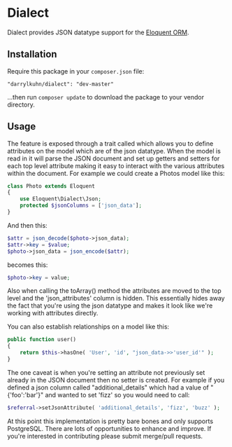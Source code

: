 # Dialect

Dialect provides JSON datatype support for the [Eloquent ORM](http://laravel.com/docs/eloquent).

## Installation

Require this package in your `composer.json` file:

`"darrylkuhn/dialect": "dev-master"`

...then run `composer update` to download the package to your vendor directory.

## Usage

The feature is exposed through a trait called which allows you to define attributes on the model which are of the json datatype. When the model is read in it will parse the JSON document and set up getters and setters for each top level attribute making it easy to interact with the various attributes within the document. For example we could create a Photos model like this:

```php
class Photo extends Eloquent
{
    use Eloquent\Dialect\Json;
    protected $jsonColumns = ['json_data'];
}
```
And then this:
```php
$attr = json_decode($photo->json_data);
$attr->key = $value;
$photo->json_data = json_encode($attr);
```
becomes this:
```php
$photo->key = value;
```
Also when calling the toArray() method the attributes are moved to the top level and the 'json_attributes' column is hidden. This essentially hides away the fact that you're using the json datatype and makes it look like we're working with attributes directly.
 
You can also establish relationships on a model like this:
```php
public function user()
{
    return $this->hasOne( 'User', 'id', "json_data->>'user_id'" );
}
```
The one caveat is when you're setting an attribute not previously set already in the JSON document then no setter is created. For example if you defined a json column called "additional_details" which had a value of "{'foo':'bar'}" and wanted to set 'fizz' so you would need to call:
```php
$referral->setJsonAttribute( 'additional_details', 'fizz', 'buzz' );
```
At this point this implementation is pretty bare bones and only supports PostgreSQL. There are lots of opportunities to enhance and improve. If you're interested in contributing please submit merge/pull requests.